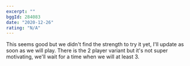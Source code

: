 ```yaml
---
excerpt: ""
bggId: 284083
date: "2020-12-26"
rating: "N/A"
---
```


This seems good but we didn't find the strength to try it yet, I'll update as soon as we will play. There is the 2 player variant but it's not super motivating, we'll wait for a time when we will at least 3.
